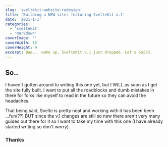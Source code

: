 ```yaml
---
slug: 'sveltekit-website-redesign'
title: 'Building a NEW site: featuring SvelteKit v.1'
date: '2021-1-1'
categories:
  - 'sveltekit'
  - 'markdown'
coverImage: ''
coverWidth: 16
coverHeight: 9
excerpt: Bae... wake up, SvelteKit v.1 just dropped. Let's build.
---
```


## So..

I haven't gotten around to writing this one yet, but I WILL as soon as I get the site fully built. I want to put all the roadblocks and dumb mistakes in there for folks like myself to read in the future so they can avoid the headaches.

That being said, Svelte is pretty neat and working with it has been been ...fun(??) BUT since the v.1 changes are still so new there aren't very many guides out there for it so I want to take my time with this one (I have already started writing so don't worry).

### Thanks
